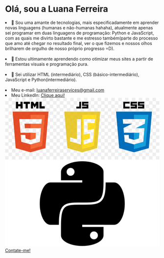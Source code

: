 <h1>Olá, sou a Luana Ferreira</h1>
<li> 👀 Sou uma amante de tecnologias, mais especificadamente em aprender novas linguagens (humanas e não-humanas hahaha), atualmente apenas sei programar em duas
linguagens de programação: Python e JavaScript, com as quais me divirto bastante e me estresso também(parte do processo que amo até chegar no resultado final, ver
o que fizemos e nossos olhos brilharem de orgulho de nosso próprio progresso =D).</li><br>
<li> 🌱 Estou ultimamente aprendendo como otimizar meus sites a partir de ferramentas visuais e programação pura.</li><br>
<li> 📔 Sei utilizar HTML (intermediário), CSS (básico-intermediário), JavaScript e Python(intermediário).</li><br>
<li> Meu e-mail: <a href="mailto:luanaferreiraservices@gmail.com">luanaferreiraservices@gmail.com</a></li>
<li> Meu LinkedIn: <a href=""https://www.linkedin.com/in/luana-ferreira-de-souza-067748230/"> Clique aqui! </a></li>
<img size="1" src="html-css-js.jpg"><img size="1" src="Python-Simbolo.png">
<link rel="stylesheet" href="style.css">
<a href="mailto:luanaferreiraservices@gmail.com">Contate-me!</a>
<!---
luanaferreir4/luanaferreir4 is a ✨ special ✨ repository because its `README.md` (this file) appears on your GitHub profile.
You can click the Preview link to take a look at your changes.
--->

